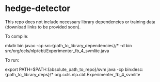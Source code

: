 # hedge-detector

This repo does not include necessary library dependencies or training data (download links to be provided soon).


To compile:

mkdir bin
javac -cp src:{path_to_library_dependencies}/* -d bin src/org/ccls/nlp/cbt/Experimenter_fb_4_svmlite.java


To run:

export PATH=$PATH:{absolute_path_to_repo}/svm
java -cp bin:desc:{path_to_library_deps}/* org.ccls.nlp.cbt.Experimenter_fb_4_svmlite

